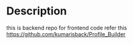 # Description

this is backend repo for frontend code refer this https://github.com/kumarisback/Profile_Builder 
